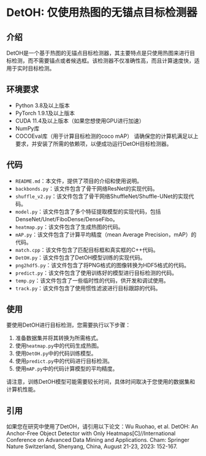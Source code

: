 # DetOH: 仅使用热图的无锚点目标检测器

## 介绍

DetOH是一个基于热图的无锚点目标检测器，其主要特点是只使用热图来进行目标检测，而不需要锚点或者候选框。该检测器不仅准确性高，而且计算速度快，适用于实时目标检测。
## 环境要求
- Python 3.8及以上版本
- PyTorch 1.9.1及以上版本
- CUDA 11.4及以上版本（如果您想使用GPU进行加速）
- NumPy库
- COCOEval库（用于计算目标检测的coco mAP）
请确保您的计算机满足以上要求，并安装了所需的依赖项，以便成功运行DetOH目标检测器。
## 代码

- `README.md`：本文件，提供了项目的介绍和使用说明。
- `backbonds.py`：该文件包含了骨干网络ResNet的实现代码。
- `shuffle_v2.py`：该文件包含了骨干网络ShuffleNet/Shuffle-UNet的实现代码。
- `model.py`：该文件包含了多个特征提取模型的实现代码，包括DenseNet/Unet/FiboDense/DenseFibo。
- `heatmap.py`：该文件包含了生成热图的代码。
- `mAP.py`：该文件包含了计算平均精度（mean Average Precision，mAP）的代码。
- `match.cpp`：该文件包含了匹配目标框和真实框的C++代码。
- `DetOH.py`：该文件包含了DetOH模型训练的实现代码。
- `png2hdf5.py`：该文件包含了将PNG格式的图像转换为HDF5格式的代码。
- `predict.py`：该文件包含了使用训练好的模型进行目标检测的代码。
- `temp.py`：该文件包含了一些临时性的代码，供开发和调试使用。
- `track.py`：该文件包含了使用惯性滤波进行目标跟踪的代码。

## 使用

要使用DetOH进行目标检测，您需要执行以下步骤：

1. 准备数据集并将其转换为所需格式。
2. 使用`heatmap.py`中的代码生成热图。
3. 使用`DetOH.py`中的代码训练模型。
4. 使用`predict.py`中的代码进行目标检测。
5. 使用`mAP.py`中的代码计算模型的平均精度。
   
请注意，训练DetOH模型可能需要较长时间，具体时间取决于您使用的数据集和计算机性能。

## 引用

如果您在研究中使用了DetOH，请引用以下论文：Wu Ruohao, et al. DetOH: An Anchor-Free Object Detector with Only Heatmaps[C]//International Conference on Advanced Data Mining and Applications. Cham: Springer Nature Switzerland, Shenyang, China, August 21-23, 2023: 152-167.
